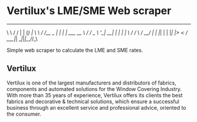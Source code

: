 # Vertilux's LME/SME Web scraper

 __      __       _   _ _
 \ \    / /      | | (_) |
  \ \  / /__ _ __| |_ _| |_   ___  __
   \ \/ / _ \ '__| __| | | | | \ \/ /
    \  /  __/ |  | |_| | | |_| |>  <
     \/ \___|_|   \__|_|_|\__,_/_/\_\

Simple web scraper to calculate the LME and SME rates.

## Vertilux
Vertilux is one of the largest manufacturers and distributors of fabrics, components and automated solutions for the Window Covering Industry.   
With more than 35 years of experience, Vertilux offers its clients the best fabrics and decorative & technical solutions, which ensure a successful business through an excellent service and professional advice, oriented to the consumer.
